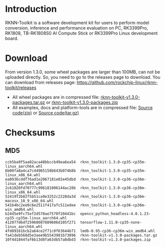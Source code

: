 # Introduction
RKNN-Toolkit is a software development kit for users to perform model conversion, inference and performance evaluation on PC, RK3399Pro, RK1808, TB-RK1808S0 AI Compute Stick or RK3399Pro Linux development board.
# Download
From version 1.3.0, some wheel packages are larger than 100MB, can not be uploaded directly. So, you need to go to the releases page to download.
You can download from releases page: https://github.com/rockchip-linux/rknn-toolkit/releases
- All wheel packages are in compressed file: [rknn-toolkit-v1.3.0-packages.tar.gz](https://github.com/rockchip-linux/rknn-toolkit/releases/download/v1.3.0/rknn-toolkit-v1.3.0-packages.tar.gz "rknn-toolkit-v1.3.0-packages.tar.gz") or [rknn-toolkit-v1.3.0-packages.zip](https://github.com/rockchip-linux/rknn-toolkit/releases/download/v1.3.0/rknn-toolkit-v1.3.0-packages.zip "rknn-toolkit-v1.3.0-packages.zip ")
- All examples, docs and platform-tools are in compressed file: [Source code(zip)](https://github.com/rockchip-linux/rknn-toolkit/archive/v1.3.0.zip "Source code(zip)") or [Source code(tar.gz)](https://github.com/rockchip-linux/rknn-toolkit/archive/v1.3.0.tar.gz "Source code(tar.gz)")

# Checksums
## MD5
```
ccb5ba9f5aa02aca48bbccb49ea6ea54  rknn_toolkit-1.3.0-cp35-cp35m-linux_aarch64.whl
6b00fa8a4ca7c44965158b643b074b8b  rknn_toolkit-1.3.0-cp35-cp35m-linux_x86_64.whl
ea0936cddf76ad1e2067181e02e45dbd  rknn_toolkit-1.3.0-cp36-cp36m-linux_aarch64.whl
2c61020fd70777c996181006144ac28b  rknn_toolkit-1.3.0-cp36-cp36m-linux_x86_64.whl
52419f2b82f5b51ca9e3252c2228da3d  rknn_toolkit-1.3.0-cp36-cp36m-macosx_10_9_x86_64.whl
541b4bc2ee0c6e2511f417afc511edee  rknn_toolkit-1.3.0-cp36-cp36m-win_amd64.whl
b24d5e9fc75ef2d578ae7570f20441bc  opencv_python_headless-4.0.1.23-cp35-cp35m-linux_aarch64.whl
412077d6df25968607889606d105f271  tensorflow-1.11.0-cp35-none-linux_aarch64.whl
4fd89161bcb2a64ce2f71c0f63644b71  lmdb-0.95-cp36-cp36m-win_amd64.whl
fa41deb568d5e3aee9b5543981b73896  rknn-toolkit-v1.3.0-packages.tar.gz
10f4d1844faf6b13d8fa63db57a8dbd3  rknn-toolkit-v1.3.0-packages.zip
```

